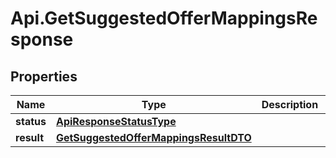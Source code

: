 # Api.GetSuggestedOfferMappingsResponse

## Properties

Name | Type | Description | Notes
------------ | ------------- | ------------- | -------------
**status** | [**ApiResponseStatusType**](ApiResponseStatusType.md) |  | [optional] 
**result** | [**GetSuggestedOfferMappingsResultDTO**](GetSuggestedOfferMappingsResultDTO.md) |  | [optional] 


